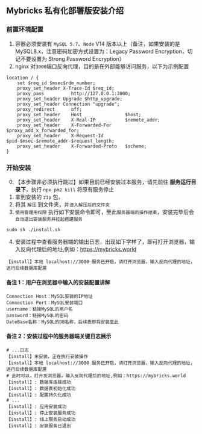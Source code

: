 ## Mybricks 私有化部署版安装介绍

### 前置环境配置

1. 容器必须安装有 `MySQL 5.7`、`Node` V14 版本以上（备注，如果安装的是 MySQL8.x，注意密码加密方式设置为：Legacy Password Encryption，切记不要设置为 Strong Password Encryption）
2. nginx 对`3000`端口反向代理，目的是在外部能够访问服务，以下为示例配置

```
location / {
    set $req_id $msec$rdm_number;
    proxy_set_header X-Trace-Id $req_id;
    proxy_pass          http://127.0.0.1:3000;
    proxy_set_header Upgrade $http_upgrade;
    proxy_set_header Connection "upgrade";
    proxy_redirect      off;
    proxy_set_header    Host                $host;
    proxy_set_header    X-Real-IP           $remote_addr;
    proxy_set_header    X-Forwarded-For     $proxy_add_x_forwarded_for;
    proxy_set_header    X-Request-Id        $pid-$msec-$remote_addr-$request_length;
    proxy_set_header    X-Forwarded-Proto   $scheme;
}
```

### 开始安装


0. 【本步骤非必须执行跳过】如果目前已经安装过本服务，请先前往 **服务运行目录下**，执行 `npx pm2 kill` 将原有服务停止
1. 拿到安装的 `zip` 包，
2. 将其 `解压` 到文件夹，并`进入解压后的文件夹`
3. `使用管理用权限` 执行如下安装命令即可，至此`服务器端的操作结束`，安装完毕后会`自动退出安装服务并拉起搭建服务`

```shell
sudo sh ./install.sh
```

4. 安装过程中查看服务器端的输出日志，出现如下字样了，即可打开浏览器，输入反向代理后的地址,例如：https://mybricks.world

```shell
【install】本地 localhost://3000 服务已开启，请打开浏览器，输入反向代理的地址，进行后续数据库配置
```

#### 备注 1：用户在浏览器中输入的安装配置讲解

```
Connection Host：MySQL安装的IP地址
Connection Port：MySQL安装端口
username：链接MySQL的用户名
password：链接MySQL的密码
DateBase名称：MySQL的DB名称，后续表即将安装至此
```

#### 备注 2：安装过程中的服务器端关键日志展示

```shell
# ...日志
【install】未安装，正在执行安装操作
【install】本地 localhost://3000 服务已开启，请打开浏览器，输入反向代理的地址，进行后续数据库配置
# 此时可以，打开发浏览器，输入反向代理后的地址,例如：https://mybricks.world
【install】: 数据库连接成功
【install】: 数据表初始化成功
【install】: 配置持久化成功
# ...
【install】: 应用安装成功
【install】: 停止安装服务成功
【install】: 线上服务启动成功
【install】: 安装服务已退出
```
